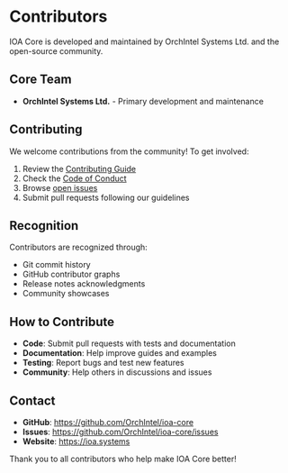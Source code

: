 # Contributors

IOA Core is developed and maintained by OrchIntel Systems Ltd. and the open-source community.

## Core Team

- **OrchIntel Systems Ltd.** - Primary development and maintenance

## Contributing

We welcome contributions from the community! To get involved:

1. Review the [Contributing Guide](../../CONTRIBUTING.md)
2. Check the [Code of Conduct](../../CODE_OF_CONDUCT.md)
3. Browse [open issues](https://github.com/OrchIntel/ioa-core/issues)
4. Submit pull requests following our guidelines

## Recognition

Contributors are recognized through:
- Git commit history
- GitHub contributor graphs
- Release notes acknowledgments
- Community showcases

## How to Contribute

- **Code**: Submit pull requests with tests and documentation
- **Documentation**: Help improve guides and examples
- **Testing**: Report bugs and test new features
- **Community**: Help others in discussions and issues

## Contact

- **GitHub**: https://github.com/OrchIntel/ioa-core
- **Issues**: https://github.com/OrchIntel/ioa-core/issues
- **Website**: https://ioa.systems

Thank you to all contributors who help make IOA Core better!

